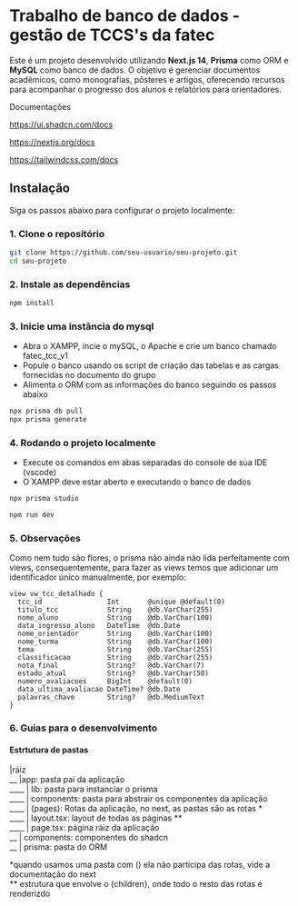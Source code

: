 # Trabalho de banco de dados - gestão de TCCS's da fatec

Este é um projeto desenvolvido utilizando **Next.js 14**, **Prisma** como ORM e **MySQL** como banco de dados. O objetivo é gerenciar documentos acadêmicos, como monografias, pôsteres e artigos, oferecendo recursos para acompanhar o progresso dos alunos e relatórios para orientadores.

Documentações

https://ui.shadcn.com/docs

https://nextjs.org/docs

https://tailwindcss.com/docs

## Instalação

Siga os passos abaixo para configurar o projeto localmente:

### 1. Clone o repositório

```bash
git clone https://github.com/seu-usuario/seu-projeto.git
cd seu-projeto
```

### 2. Instale as dependências

```bash
npm install
```

### 3. Inicie uma instância do mysql

- Abra o XAMPP, incie o mySQL, o Apache e crie um banco chamado fatec_tcc_v1
- Popule o banco usando os script de criação das tabelas e as cargas fornecidas no documento do grupo
- Alimenta o ORM com as informações do banco seguindo os passos abaixo

```bash
npx prisma db pull
npx prisma generate
```

### 4. Rodando o projeto localmente

- Execute os comandos em abas separadas do console de sua IDE (vscode)
- O XAMPP deve estar aberto e executando o banco de dados

```bash
npx prisma studio
```

```bash
npm run dev
```

### 5. Observações

Como nem tudo são flores, o prisma não ainda não lida perfeitamente com views, consequentemente, para fazer as views temos que adicionar um identificador único manualmente, por exemplo:

```tsx
view vw_tcc_detalhado {
  tcc_id                Int       @unique @default(0)
  titulo_tcc            String    @db.VarChar(255)
  nome_aluno            String    @db.VarChar(100)
  data_ingresso_aluno   DateTime  @db.Date
  nome_orientador       String    @db.VarChar(100)
  nome_turma            String    @db.VarChar(100)
  tema                  String    @db.VarChar(255)
  classificacao         String    @db.VarChar(255)
  nota_final            String?   @db.VarChar(7)
  estado_atual          String?   @db.VarChar(50)
  numero_avaliacoes     BigInt    @default(0)
  data_ultima_avaliacao DateTime? @db.Date
  palavras_chave        String?   @db.MediumText
}
```

### 6. Guias para o desenvolvimento

#### Estrtutura de pastas
|ráiz <br/>
__ |app: pasta pai da aplicação <br/>
____ | lib: pasta para instanciar o prisma <br/>
____ | components: pasta para abstrair os componentes da aplicação <br/>
____ | (pages): Rotas da aplicação, no next, as pastas são as rotas * <br/>
____ | layout.tsx: layout de todas as páginas ** <br/>
____ | page.tsx: página ráiz da aplicação <br/>
__ | components: componentes do shadcn <br/>
__ | prisma: pasta do ORM <br/>

*quando usamos uma pasta com () ela não participa das rotas, vide a documentação do next <br/>
** estrutura que envolve o {children}, onde todo o resto das rotas é renderizdo 

